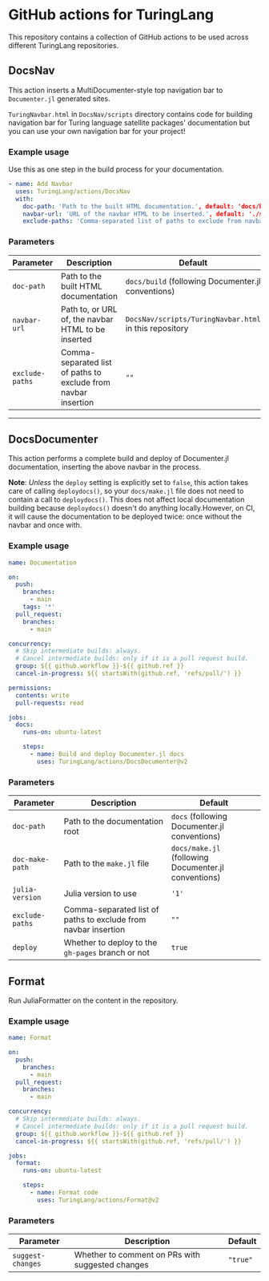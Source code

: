 # GitHub actions for TuringLang

This repository contains a collection of GitHub actions to be used across different TuringLang repositories.

## DocsNav

This action inserts a MultiDocumenter-style top navigation bar to `Documenter.jl` generated sites.

`TuringNavbar.html` in `DocsNav/scripts` directory contains code for building navigation bar for Turing language satellite packages' documentation but you can use your own navigation bar for your project!

### Example usage

Use this as one step in the build process for your documentation.

```yaml
- name: Add Navbar
  uses: TuringLang/actions/DocsNav
  with:
    doc-path: 'Path to the built HTML documentation.', default: 'docs/build'
    navbar-url: 'URL of the navbar HTML to be inserted.', default: './scripts/TuringNavbar.html'
    exclude-paths: 'Comma-separated list of paths to exclude from navbar insertion.'
```

### Parameters

| Parameter | Description | Default |
| --- | --- | --- |
| `doc-path` | Path to the built HTML documentation | `docs/build` (following Documenter.jl conventions) |
| `navbar-url` | Path to, or URL of, the navbar HTML to be inserted | `DocsNav/scripts/TuringNavbar.html` in this repository |
| `exclude-paths` | Comma-separated list of paths to exclude from navbar insertion | `""` |

----------

## DocsDocumenter

This action performs a complete build and deploy of Documenter.jl documentation, inserting the above navbar in the process.

**Note**: _Unless_ the `deploy` setting is explicitly set to `false`, this action takes care of calling `deploydocs()`, so your `docs/make.jl` file does not need to contain a call to `deploydocs()`.
This does not affect local documentation building because `deploydocs()` doesn't do anything locally.However, on CI, it will cause the documentation to be deployed twice: once without the navbar and once with.

### Example usage

```yaml
name: Documentation

on:
  push:
    branches:
      - main
    tags: '*'
  pull_request:
    branches:
      - main

concurrency:
  # Skip intermediate builds: always.
  # Cancel intermediate builds: only if it is a pull request build.
  group: ${{ github.workflow }}-${{ github.ref }}
  cancel-in-progress: ${{ startsWith(github.ref, 'refs/pull/') }}

permissions:
  contents: write
  pull-requests: read

jobs:
  docs:
    runs-on: ubuntu-latest

    steps:
      - name: Build and deploy Documenter.jl docs
        uses: TuringLang/actions/DocsDocumenter@v2
```

### Parameters

| Parameter | Description | Default |
| --- | --- | --- |
| `doc-path` | Path to the documentation root | `docs` (following Documenter.jl conventions) |
| `doc-make-path` | Path to the `make.jl` file | `docs/make.jl` (following Documenter.jl conventions) |
| `julia-version` | Julia version to use | `'1'` |
| `exclude-paths` | Comma-separated list of paths to exclude from navbar insertion | `""` |
| `deploy` | Whether to deploy to the `gh-pages` branch or not | `true` |


## Format

Run JuliaFormatter on the content in the repository.

### Example usage

```yaml
name: Format

on:
  push:
    branches:
      - main
  pull_request:
    branches:
      - main

concurrency:
  # Skip intermediate builds: always.
  # Cancel intermediate builds: only if it is a pull request build.
  group: ${{ github.workflow }}-${{ github.ref }}
  cancel-in-progress: ${{ startsWith(github.ref, 'refs/pull/') }}

jobs:
  format:
    runs-on: ubuntu-latest

    steps:
      - name: Format code
        uses: TuringLang/actions/Format@v2
```

### Parameters

| Parameter | Description | Default |
| --- | --- | --- |
| `suggest-changes` | Whether to comment on PRs with suggested changes | `"true"` |
